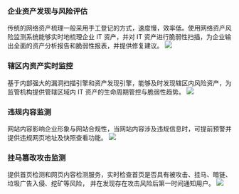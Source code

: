 ### 企业资产发现与风险评估
传统的网络资产梳理一般采用手工登记的方式，速度慢，效率低。使用网络资产风险监测系统能够实时地梳理企业 IT 资产，并对 IT 资产进行脆弱性扫描，为企业输出全面的资产分析报告和脆弱性报表，并提供修复建议。
![](https://main.qcloudimg.com/raw/be18cbaaa0bd45c9657ba6170ec41d06.png)
### 辖区内资产实时监控
基于内部强大的漏洞扫描引擎和资产发现引擎，能够及时发现辖区内风险资产，为监管机构提供管辖区域内 IT 资产的生命周期管控与脆弱性趋势。
![](https://main.qcloudimg.com/raw/73cf265496f0a7772ab4af612d4dbf15.png)
### 违规内容监测
网站内容影响企业形象与网站合规性，当网站内容涉及违规信息时，可提前预警并提供违规网页地址及快照查看功能。
![](https://main.qcloudimg.com/raw/6567a5eef7f90bae2d6d0803ef819452.png)
### 挂马篡改攻击监测
提供首页检测和网页内容检测服务，实时检查首页是否具有被攻击、挂马、暗链、垃圾广告入侵、挖矿等风险， 并在发现存在攻击风险后第一时间通知用户。
![](https://main.qcloudimg.com/raw/1afd350d625f487bce31ad544bac77e2.png)
